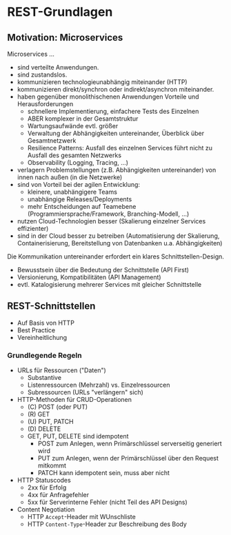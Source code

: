 # REST-Grundlagen

## Motivation: Microservices

Microservices ...
 - sind verteilte Anwendungen.
 - sind zustandslos.
 - kommunizieren technologieunabhängig miteinander (HTTP)
 - kommunizieren direkt/synchron oder indirekt/asynchron miteinander.
 - haben gegenüber monolithischenen Anwendungen Vorteile und Herausforderungen
   - schnellere Implementierung, einfachere Tests des Einzelnen
   - ABER komplexer in der Gesamtstruktur
   - Wartungsaufwände evtl. größer
   - Verwaltung der Abhängigkeiten untereinander, Überblick über Gesamtnetzwerk
   - Resilience Patterns: Ausfall des einzelnen Services führt nicht zu Ausfall des gesamten Netzwerks
   - Observability (Logging, Tracing, ...)
 - verlagern Problemstellungen (z.B. Abhängigkeiten untereinander) von innen nach außen (in die Netzwerke)
 - sind von Vorteil bei der agilen Entwicklung:
   - kleinere, unabhängigere Teams
   - unabhängige Releases/Deployments
   - mehr Entscheidungen auf Teamebene (Programmiersprache/Framework, Branching-Modell, ...)
 - nutzen Cloud-Technologien besser (Skalierung einzelner Services effizienter)
 - sind in der Cloud besser zu betreiben (Automatisierung der Skalierung, Containerisierung, Bereitstellung von Datenbanken u.a. Abhängigkeiten)
 
Die Kommunikation untereinander erfordert ein klares Schnittstellen-Design.
 - Bewusstsein über die Bedeutung der Schnittstelle (API First)
 - Versionierung, Kompatibilitäten (API Management)
 - evtl. Katalogisierung mehrerer Services mit gleicher Schnittstelle

## REST-Schnittstellen

 - Auf Basis von HTTP
 - Best Practice
 - Vereinheitlichung
 
### Grundlegende Regeln

 - URLs für Ressourcen ("Daten")
   - Substantive
   - Listenressourcen (Mehrzahl) vs. Einzelressourcen
   - Subressourcen (URLs "verlängern" sich)
 - HTTP-Methoden für CRUD-Operationen
   - (C) POST (oder PUT)
   - (R) GET
   - (U) PUT, PATCH
   - (D) DELETE
   - GET, PUT, DELETE sind idempotent
     - POST zum Anlegen, wenn Primärschlüssel serverseitig generiert wird
     - PUT zum Anlegen, wenn der Primärschlüssel über den Request mitkommt
     - PATCH kann idempotent sein, muss aber nicht
 - HTTP Statuscodes
   - 2xx für Erfolg
   - 4xx für Anfragefehler
   - 5xx für Serverinterne Fehler (nicht Teil des API Designs)
 - Content Negotiation
   - HTTP `Accept`-Header mit WUnschliste
   - HTTP `Content-Type`-Header zur Beschreibung des Body
 